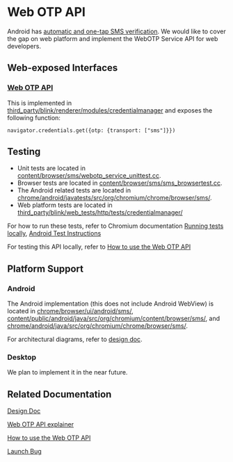 # Web OTP API

Android has [automatic and one-tap SMS verification](https://developers.google.com/identity/sms-retriever). We would like to cover the gap on web platform and implement the WebOTP Service API for web developers.

## Web-exposed Interfaces

### [Web OTP API](https://github.com/WICG/WebOTP)

This is implemented in [third_party/blink/renderer/modules/credentialmanager](https://cs.chromium.org/chromium/src/third_party/blink/renderer/modules/credentialmanager/) and exposes the following function:

```navigator.credentials.get({otp: {transport: ["sms"]}})```

## Testing

* Unit tests are located in [content/browser/sms/webotp_service_unittest.cc](https://cs.chromium.org/chromium/src/content/browser/sms/webotp_service_unittest.cc).
* Browser tests are located in [content/browser/sms/sms_browsertest.cc](https://cs.chromium.org/chromium/src/content/browser/sms/sms_browsertest.cc).
* The Android related tests are located in [chrome/android/javatests/src/org/chromium/chrome/browser/sms/](https://cs.chromium.org/chromium/src/chrome/android/javatests/src/org/chromium/chrome/browser/sms/).
* Web platform tests are located in [third_party/blink/web_tests/http/tests/credentialmanager/](https://cs.chromium.org/chromium/src/third_party/blink/web_tests/http/tests/credentialmanager/)

For how to run these tests, refer to Chromium documentation [Running tests locally](https://www.chromium.org/developers/testing/running-tests), [Android Test Instructions](https://chromium.googlesource.com/chromium/src/+/main/docs/testing/android_test_instructions.md)

For testing this API locally, refer to [How to use the Web OTP API](https://github.com/WICG/WebOTP/blob/master/HOWTO.md)

## Platform Support

### Android

The Android implementation (this does not include Android WebView) is located in [chrome/browser/ui/android/sms/](https://cs.chromium.org/chromium/src/chrome/browser/ui/android/sms/), [content/public/android/java/src/org/chromium/content/browser/sms/](https://cs.chromium.org/chromium/src/content/public/android/java/src/org/chromium/content/browser/sms/), and [chrome/android/java/src/org/chromium/chrome/browser/sms/](https://cs.chromium.org/chromium/src/chrome/android/java/src/org/chromium/chrome/browser/sms/).

For architectural diagrams, refer to [design doc](https://docs.google.com/document/d/1dB5UM9x8Ap2-bs6Xn0KnbC_B1KNLIUv4W05MunuXYh0).

### Desktop

We plan to implement it in the near future.

## Related Documentation

[Design Doc](https://docs.google.com/document/d/1dB5UM9x8Ap2-bs6Xn0KnbC_B1KNLIUv4W05MunuXYh0)

[Web OTP API explainer](https://github.com/WICG/WebOTP)

[How to use the Web OTP API](https://github.com/WICG/WebOTP/blob/master/HOWTO.md)

[Launch Bug](https://bugs.chromium.org/p/chromium/issues/detail?id=670299)
